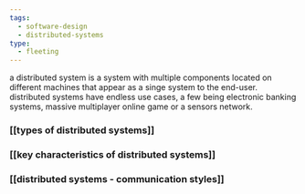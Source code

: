 ```yaml
---
tags:
  - software-design
  - distributed-systems
type:
  - fleeting
---
```




a distributed system is a system with multiple components located on different machines that  appear as a singe system to the end-user.
distributed systems have endless use cases, a few being electronic banking systems, massive multiplayer online game or a sensors network.


### [[types of distributed systems]]

### [[key characteristics of distributed systems]]




### [[distributed systems - communication styles]]


